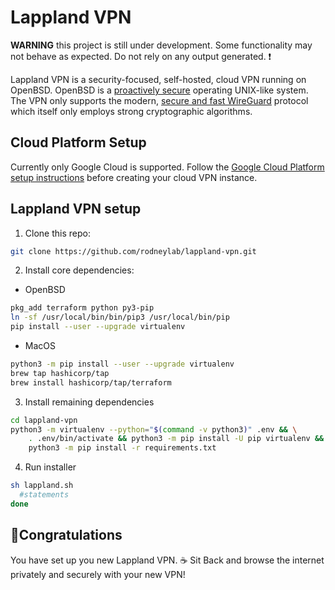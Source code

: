 # Lappland VPN
**WARNING** this project is still under development.  Some functionality may not behave as expected. Do not rely on any output generated. ❗️

Lappland VPN is a security-focused, self-hosted, cloud VPN running on OpenBSD.  OpenBSD is a <a aria-label="Learn more about Open B S D" href="https://www.openbsd.org/" target="_blank" rel="noopener noreferrer">proactively secure</a> operating UNIX-like system.  The VPN only supports the modern, <a aria-label="Open the WireGuard project website" href="https://www.wireguard.com/" target="_blank" rel="noopener noreferrer">secure and fast WireGuard</a> protocol which itself only employs strong cryptographic algorithms.

## Cloud Platform Setup
Currently only Google Cloud is supported.  Follow the <a href="./docs/gcloud.md">Google Cloud Platform setup instructions</a> before creating your cloud VPN instance.

## Lappland VPN setup
1. Clone this repo:
```bash
git clone https://github.com/rodneylab/lappland-vpn.git
```

2. Install core dependencies:
- OpenBSD
```bash
pkg_add terraform python py3-pip
ln -sf /usr/local/bin/bin/pip3 /usr/local/bin/pip
pip install --user --upgrade virtualenv
```

- MacOS
```bash
python3 -m pip install --user --upgrade virtualenv
brew tap hashicorp/tap
brew install hashicorp/tap/terraform
```

3. Install remaining dependencies
```bash
cd lappland-vpn
python3 -m virtualenv --python="$(command -v python3)" .env && \
    . .env/bin/activate && python3 -m pip install -U pip virtualenv && \
    python3 -m pip install -r requirements.txt
```

4. Run installer
```bash
sh lappland.sh
  #statements
done
```


## 🍭Congratulations
You have set up you new Lappland VPN. ☕️ Sit Back and browse the internet privately and securely with your new VPN!
